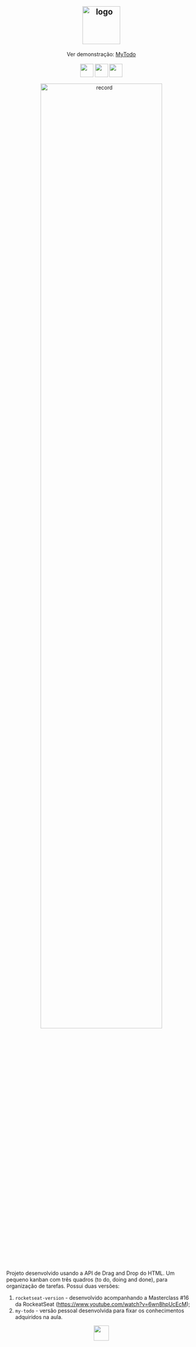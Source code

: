 
<h2 align="center">
 <img src="https://github.com/carolsbraz/simple-kanban-board/blob/main/my-todo/img/to-do.png" alt="logo" height="100px">
</h2>
<p align="center">
Ver demonstração: 
 <a href="#">MyTodo<a> <br><br>
 <img src="https://forthebadge.com/images/badges/uses-html.svg" alt="" height="35px">
 <img src="https://forthebadge.com/images/badges/uses-css.svg" alt="" height="35px">
 <img src="https://forthebadge.com/images/badges/uses-js.svg" alt="" height="35px">
<p>
 
<p align="center">
 <img src="https://github.com/carolsbraz/simple-kanban-board/blob/main/my-todo/img/mytodo-record.gif" alt="record" width="80%">
<p>
Projeto desenvolvido usando a API de Drag and Drop do HTML. 
Um pequeno kanban com três quadros (to do, doing and done), para organização de tarefas. Possui duas versões:

 1. `rocketseat-version` - desenvolvido acompanhando a Masterclass #16 da RockeatSeat (https://www.youtube.com/watch?v=6wn8hpUcEcM);
 2. `my-todo` - versão pessoal desenvolvida para fixar os conhecimentos adquiridos na aula.
<p align="center">
 <img src="https://forthebadge.com/images/badges/built-with-love.svg" alt="" height="40px">
<p>
